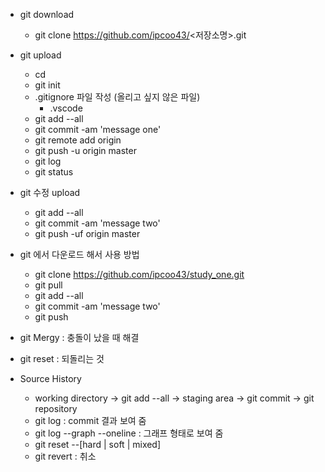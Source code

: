 - git download
  - git clone https://github.com/ipcoo43/<저장소명>.git
- git upload
  - cd <work-dir>
  - git init
  - .gitignore 파일 작성 (올리고 싶지 않은 파일)
    - .vscode
  - git add --all
  - git commit -am 'message one'
  - git remote add origin <git-remote-url>
  - git push -u origin master
  - git log
  - git status
- git 수정 upload
  - git add --all
  - git commit -am 'message two'
  - git push -uf origin master

- git 에서 다운로드 해서 사용 방법
  - git clone https://github.com/ipcoo43/study_one.git
  - git pull
  - git add --all
  - git commit -am 'message two'
  - git push

- git Mergy : 충돌이 났을 때 해결
- git reset : 되돌리는 것
- Source History 
  - working directory -> git add --all -> staging area -> git commit -> git repository
  - git log : commit 결과 보여 줌 
  - git log --graph --oneline : 그래프 형태로 보여 줌
  - git reset --[hard | soft | mixed]  
  - git revert : 취소